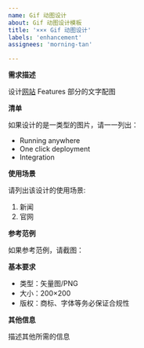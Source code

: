 ```yaml
---
name: Gif 动图设计
about: Gif 动图设计模板
title: '××× Gif 动图设计'
labels: 'enhancement'
assignees: 'morning-tan'

---
```


**需求描述**

设计[网站](https://www.websoft9.com/en/) Features 部分的文字配图

**清单**

如果设计的是一类型的图片，请一一列出：

* Running anywhere
* One click deployment
* Integration

**使用场景**

请列出该设计的使用场景:

1. 新闻
2. 官网

**参考范例**

如果参考范例，请截图：

**基本要求**

 - 类型：矢量图/PNG
 - 大小：200×200
 - 版权：商标、字体等务必保证合规性

**其他信息**

描述其他所需的信息
